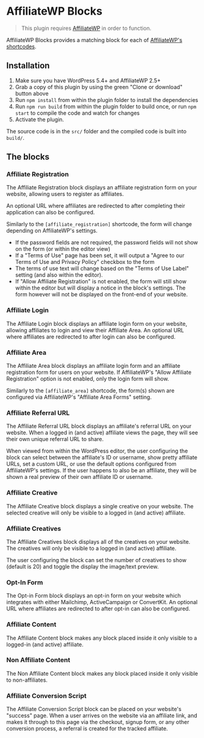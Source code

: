 # AffiliateWP Blocks

> This plugin requires [AffiliateWP](https://affiliatewp.com/ "AffiliateWP") in order to function.

AffiliateWP Blocks provides a matching block for each of [AffiliateWP's shortcodes](https://docs.affiliatewp.com/category/65-short-codes "AffiliateWP's shortcodes").

## Installation

1. Make sure you have WordPress 5.4+ and AffiliateWP 2.5+
2. Grab a copy of this plugin by using the green "Clone or download" button above
3. Run `npm install` from within the plugin folder to install the dependencies
4. Run `npm run build` from within the plugin folder to build once, or run `npm start` to compile the code and watch for changes
5. Activate the plugin.

The source code is in the `src/` folder and the compiled code is built into `build/`.

## The blocks

### Affiliate Registration

The Affiliate Registration block displays an affiliate registration form on your website, allowing users to register as affiliates.

An optional URL where affiliates are redirected to after completing their application can also be configured.

Similarly to the `[affiliate_registration]` shortcode, the form will change depending on AffiliateWP's settings.

- If the password fields are not required, the password fields will not show on the form (or within the editor view)
- If a "Terms of Use" page has been set, it will output a "Agree to our Terms of Use and Privacy Policy" checkbox to the form
- The terms of use text will change based on the "Terms of Use Label" setting (and also within the editor).
- If "Allow Affiliate Registration" is not enabled, the form will still show within the editor but will display a notice in the block's settings. The form however will not be displayed on the front-end of your website.

### Affiliate Login

The Affiliate Login block displays an affiliate login form on your website, allowing affiliates to login and view their Affiliate Area. An optional URL where affiliates are redirected to after login can also be configured.

### Affiliate Area

The Affiliate Area block displays an affiliate login form and an affiliate registration form for users on your website. If AffiliateWP's "Allow Affiliate Registration" option is not enabled, only the login form will show.

Similarly to the `[affiliate_area]` shortcode, the form(s) shown are configured via AffiliateWP's "Affiliate Area Forms" setting.

### Affiliate Referral URL

The Affiliate Referral URL block displays an affiliate's referral URL on your website. When a logged in (and active) affiliate views the page, they will see their own unique referral URL to share.

When viewed from within the WordPress editor, the user configuring the block can select between the affiliate's ID or username, show pretty affiliate URLs, set a custom URL, or use the default options configured from AffiliateWP's settings. If the user happens to also be an affiliate, they will be shown a real preview of their own affiliate ID or username.

### Affiliate Creative

The Affiliate Creative block displays a single creative on your website. The selected creative will only be visible to a logged in (and active) affiliate.

### Affiliate Creatives

The Affiliate Creatives block displays all of the creatives on your website. The creatives will only be visible to a logged in (and active) affiliate.

The user configuring the block can set the number of creatives to show (default is 20) and toggle the display the image/text preview.

### Opt-In Form

The Opt-in Form block displays an opt-in form on your website which integrates with either Mailchimp, ActiveCampaign or ConvertKit. An optional URL where affiliates are redirected to after opt-in can also be configured.

### Affiliate Content

The Affiliate Content block makes any block placed inside it only visible to a logged-in (and active) affiliate.

### Non Affiliate Content

The Non Affiliate Content block makes any block placed inside it only visible to non-affiliates.

### Affiliate Conversion Script

The Affiliate Conversion Script block can be placed on your website's "success" page. When a user arrives on the website via an affiliate link, and makes it through to this page via the checkout, signup form, or any other conversion process, a referral is created for the tracked affiliate.